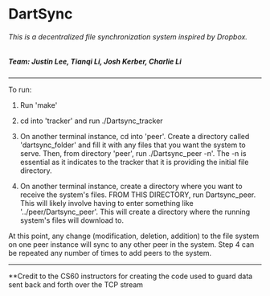 # DartSync

###### This is a decentralized file synchronization system inspired by Dropbox.

##### Team: Justin Lee, Tianqi Li, Josh Kerber, Charlie Li

___

To run:

1. Run 'make'

2. cd into 'tracker' and run ./Dartsync_tracker

3. On another terminal instance, cd into 'peer'. Create a directory called 'dartsync_folder' and fill it with any files
that you want the system to serve. Then, from directory 'peer', run ./Dartsync_peer -n'. The -n is essential as it indicates to the tracker that
it is providing the initial file directory.

4. On another terminal instance, create a directory where you want to receive the system's files. FROM THIS DIRECTORY, run Dartsync_peer.
This will likely involve having to enter something like '../peer/Dartsync_peer'. This will create a directory where the running system's files
will download to.

At this point, any change (modification, deletion, addition) to the file system on one peer instance will sync to any other peer in the system.
Step 4 can be repeated any number of times to add peers to the system.

***

**Credit to the CS60 instructors for creating the code used to guard data sent back and forth over the TCP stream
